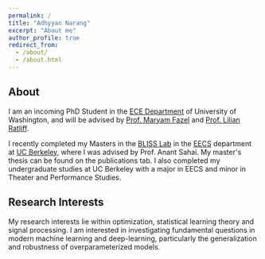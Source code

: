 ```yaml
---
permalink: /
title: "Adhyyan Narang"
excerpt: "About me"
author_profile: true
redirect_from:
  - /about/
  - /about.html
---
```


## About

I am an incoming PhD Student in the [ECE Department](https://www.ece.uw.edu/) of University of Washington, and will be advised by [Prof. Maryam Fazel](https://faculty.washington.edu/mfazel/) and [Prof. Lilian Ratliff](http://faculty.washington.edu/ratliffl/about/).

I recently completed my Masters in the [BLISS Lab](http://bliss.eecs.berkeley.edu/) in the [EECS](https://eecs.berkeley.edu/) department at [UC Berkeley](https://www.berkeley.edu/), where I was advised by Prof. Anant Sahai. My master's thesis can be found on the publications tab. I also completed my undergraduate studies at UC Berkeley with a major in EECS and minor in Theater and Performance Studies.

## Research Interests

My research interests lie within optimization, statistical learning theory and signal processing. I am interested in investigating fundamental questions in modern machine learning and deep-learning, particularly the generalization and robustness of overparameterized models.
